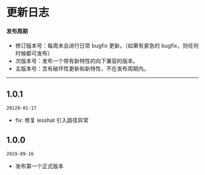 # 更新日志

#### 发布周期

* 修订版本号：每周末会进行日常 bugfix 更新。（如果有紧急的 bugfix，则任何时候都可发布）
* 次版本号：发布一个带有新特性的向下兼容的版本。
* 主版本号：含有破坏性更新和新特性，不在发布周期内。

---
## 1.0.1

`20120-01-17`

* fix: 修复 lesshat 引入路径异常

## 1.0.0

`2019-09-16`

* 发布第一个正式版本
